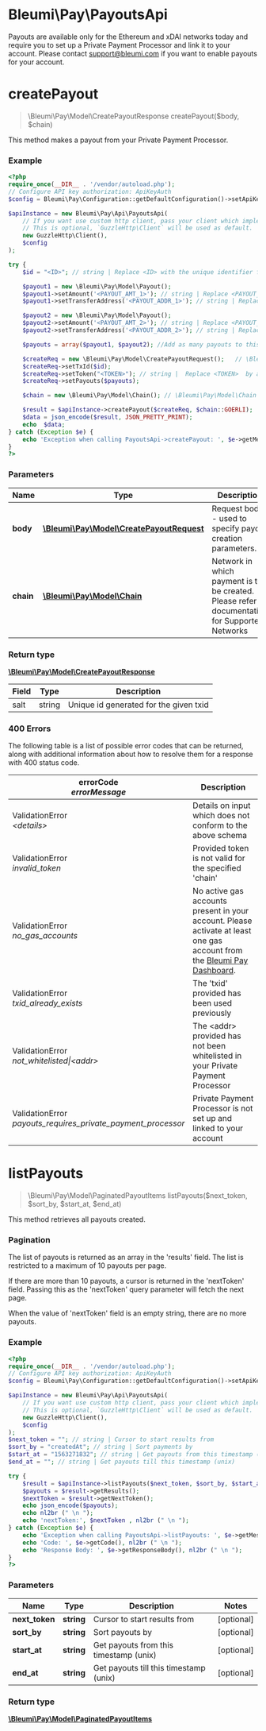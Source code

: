 # Bleumi\Pay\PayoutsApi

Payouts are available only for the Ethereum and xDAI networks today and require you to set up a Private Payment Processor and link it to your account. Please contact support@bleumi.com if you want to enable payouts for your account.


# **createPayout**
> \Bleumi\Pay\Model\CreatePayoutResponse createPayout($body, $chain)

This method makes a payout from your Private Payment Processor.

### Example
```php
<?php
require_once(__DIR__ . '/vendor/autoload.php');
// Configure API key authorization: ApiKeyAuth
$config = Bleumi\Pay\Configuration::getDefaultConfiguration()->setApiKey('x-api-key', '<Your API Key>');

$apiInstance = new Bleumi\Pay\Api\PayoutsApi(
    // If you want use custom http client, pass your client which implements `GuzzleHttp\ClientInterface`.
    // This is optional, `GuzzleHttp\Client` will be used as default.
    new GuzzleHttp\Client(),
    $config
);

try {
    $id = "<ID>"; // string | Replace <ID> with the unique identifier for this payout

    $payout1 = new \Bleumi\Pay\Model\Payout();
    $payout1->setAmount('<PAYOUT_AMT_1>'); // string | Replace <PAYOUT_AMT_1>  with the 1st payout's amount
    $payout1->setTransferAddress('<PAYOUT_ADDR_1>'); // string | Replace <PAYOUT_ADDR_1>  with the 1st payout's receiver's address

    $payout2 = new \Bleumi\Pay\Model\Payout();
    $payout2->setAmount('<PAYOUT_AMT_2>'); // string | Replace <PAYOUT_AMT_2>  with the 2nd payout's amount
    $payout2->setTransferAddress('<PAYOUT_ADDR_2>'); // string | Replace <PAYOUT_ADDR_2>  with the 2nd payout's receiver's address

    $payouts = array($payout1, $payout2); //Add as many payouts to this array as required

    $createReq = new \Bleumi\Pay\Model\CreatePayoutRequest();   // \Bleumi\Pay\Model\CreatePayoutRequest | Request body - used to specify payout creation parameters.
    $createReq->setTxId($id);
    $createReq->setToken("<TOKEN>"); // string |  Replace <TOKEN>  by anyone of the following values: 'ETH'/'XDAI'/'XDAIT'/ECR-20 Contract Address/ Algorand Standard Asset Address
    $createReq->setPayouts($payouts);

    $chain = new \Bleumi\Pay\Model\Chain(); // \Bleumi\Pay\Model\Chain | Network in which payment is to be created. Please refer documentation for Supported Networks

    $result = $apiInstance->createPayout($createReq, $chain::GOERLI);
    $data = json_encode($result, JSON_PRETTY_PRINT);
    echo  $data;
} catch (Exception $e) {
    echo 'Exception when calling PayoutsApi->createPayout: ', $e->getMessage(), PHP_EOL;
}
?>
```

### Parameters

Name | Type | Description  | Notes
------------- | ------------- | ------------- | -------------
 **body** | [**\Bleumi\Pay\Model\CreatePayoutRequest**](../Model/CreatePayoutRequest.md)| Request body - used to specify payout creation parameters. |
 **chain** | [**\Bleumi\Pay\Model\Chain**](../Model/.md)| Network in which payment is to be created. Please refer documentation for Supported Networks | [optional]

### Return type

[**\Bleumi\Pay\Model\CreatePayoutResponse**](../Model/CreatePayoutResponse.md)

Field | Type | Description
----- | ----- | -----
salt | string | Unique id generated for the given txid

### 400 Errors

The following table is a list of possible error codes that can be returned, along with additional information about how to resolve them for a response with 400 status code.

errorCode <br> <i>errorMessage</i> | Description
---- | ----
ValidationError <br> <i>&lt;details&gt;</i> | Details on input which does not conform to the above schema
ValidationError <br> <i>invalid_token</i> | Provided token is not valid for the specified 'chain'
ValidationError <br> <i>no_gas_accounts</i> | No active gas accounts present in your account. Please activate at least one gas account from the <a href="https://pay.bleumi.com/app/" target="_blank">Bleumi Pay Dashboard</a>.
ValidationError <br> <i>txid_already_exists</i> | The 'txid' provided has been used previously
ValidationError <br> <i>not_whitelisted&#124;&lt;addr&gt;</i> | The &lt;addr&gt; provided has not been whitelisted in your Private Payment Processor
ValidationError <br> <i>payouts_requires_private_payment_processor</i> | Private Payment Processor is not set up and linked to your account


# **listPayouts**
> \Bleumi\Pay\Model\PaginatedPayoutItems listPayouts($next_token, $sort_by, $start_at, $end_at)

This method retrieves all payouts created.

### Pagination

The list of payouts is returned as an array in the 'results' field. The list is restricted to a maximum of 10 payouts per page.

If there are more than 10 payouts, a cursor is returned in the 'nextToken' field. Passing this as the 'nextToken' query parameter will fetch the next page. 

When the value of 'nextToken' field is an empty string, there are no more payouts.

### Example
```php
<?php
require_once(__DIR__ . '/vendor/autoload.php');
// Configure API key authorization: ApiKeyAuth
$config = Bleumi\Pay\Configuration::getDefaultConfiguration()->setApiKey('x-api-key', '<Your API Key>');

$apiInstance = new Bleumi\Pay\Api\PayoutsApi(
    // If you want use custom http client, pass your client which implements `GuzzleHttp\ClientInterface`.
    // This is optional, `GuzzleHttp\Client` will be used as default.
    new GuzzleHttp\Client(),
    $config
);
$next_token = ""; // string | Cursor to start results from
$sort_by = "createdAt"; // string | Sort payments by
$start_at = "1563271832"; // string | Get payouts from this timestamp (unix)
$end_at = ""; // string | Get payouts till this timestamp (unix)

try {
    $result = $apiInstance->listPayouts($next_token, $sort_by, $start_at, $end_at);
    $payouts = $result->getResults();
    $nextToken = $result->getNextToken();
    echo json_encode($payouts);
    echo nl2br (" \n ");
    echo 'nextToken:', $nextToken , nl2br (" \n ");
} catch (Exception $e) {
    echo 'Exception when calling PayoutsApi->listPayouts: ', $e->getMessage(), nl2br (" \n ");
    echo 'Code: ', $e->getCode(), nl2br (" \n ");
    echo 'Response Body: ', $e->getResponseBody(), nl2br (" \n ");
}
?>
```

### Parameters

Name | Type | Description  | Notes
------------- | ------------- | ------------- | -------------
 **next_token** | **string**| Cursor to start results from | [optional]
 **sort_by** | **string**| Sort payouts by | [optional]
 **start_at** | **string**| Get payouts from this timestamp (unix) | [optional]
 **end_at** | **string**| Get payouts till this timestamp (unix) | [optional]

### Return type

[**\Bleumi\Pay\Model\PaginatedPayoutItems**](../Model/PaginatedPayoutItems.md)
